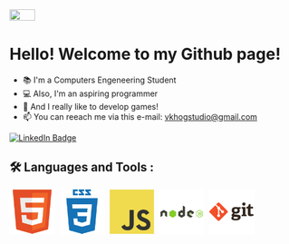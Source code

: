 <div id="header">
  <img src="https://media.giphy.com/media/5eLDrEaRGHegx2FeF2/giphy.gif"/ width="30%" height="30%"/><br>
</div>

# Hello! Welcome to my Github page!

* :books: I'm a Computers Engeneering Student
* :computer: Also, I'm an aspiring programmer
* :space_invader: And I really like to develop games!
* :mailbox: You can reeach me via this e-mail: vkhogstudio@gmail.com

<div id="badges">
  <a href="https://www.linkedin.com/in/lucas-gentil-menegatti/">
    <img src="https://img.shields.io/badge/LinkedIn-blue?style=for-the-badge&logo=linkedin&logoColor=white" alt="LinkedIn Badge"/>
  </a>
</div>

## :hammer_and_wrench: Languages and Tools :
<div>
  <img src="https://github.com/devicons/devicon/blob/master/icons/html5/html5-original.svg" title="HTML5" alt="HTML" width="80" height="80"/>&nbsp;
  <img src="https://github.com/devicons/devicon/blob/master/icons/css3/css3-plain-wordmark.svg"  title="CSS3" alt="CSS" width="80" height="80"/>&nbsp;
  <img src="https://github.com/devicons/devicon/blob/master/icons/javascript/javascript-original.svg" title="JavaScript" alt="JavaScript" width="80" height="80"/>&nbsp;
  <img src="https://github.com/devicons/devicon/blob/master/icons/nodejs/nodejs-original-wordmark.svg" title="NodeJS" alt="NodeJS" width="80" height="80"/>&nbsp;
  <img src="https://github.com/devicons/devicon/blob/master/icons/git/git-original-wordmark.svg" title="Git" **alt="Git" width="80" height="80"/>
</div>
<div id="badges">
<br><br>
<img src="https://komarev.com/ghpvc/?username=LucasMenegatti&style=flat-square&color=blue" alt=""/>
</div>
